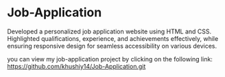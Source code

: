 # Job-Application
Developed a personalized job application website using HTML and CSS. Highlighted qualifications, experience, and achievements effectively, while ensuring responsive design for seamless accessibility on various devices.


you can view my job-application project by clicking on the following link:
https://github.com/khushiy14/Job-Application.git
